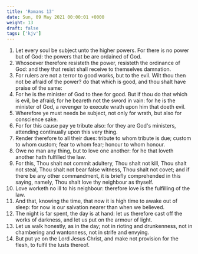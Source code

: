 ```yaml
---
title: 'Romans 13'
date: Sun, 09 May 2021 00:00:01 +0000
weight: 13
draft: false
tags: ['kjv'] 
---
```


1. Let every soul be subject unto the higher powers. For there is no power but of God: the powers that be are ordained of God.
2. Whosoever therefore resisteth the power, resisteth the ordinance of God: and they that resist shall receive to themselves damnation.
3. For rulers are not a terror to good works, but to the evil. Wilt thou then not be afraid of the power? do that which is good, and thou shalt have praise of the same:
4. For he is the minister of God to thee for good. But if thou do that which is evil, be afraid; for he beareth not the sword in vain: for he is the minister of God, a revenger to execute wrath upon him that doeth evil.
5. Wherefore ye must needs be subject, not only for wrath, but also for conscience sake.
6. For for this cause pay ye tribute also: for they are God's ministers, attending continually upon this very thing.
7. Render therefore to all their dues: tribute to whom tribute is due; custom to whom custom; fear to whom fear; honour to whom honour.
8. Owe no man any thing, but to love one another: for he that loveth another hath fulfilled the law.
9. For this, Thou shalt not commit adultery, Thou shalt not kill, Thou shalt not steal, Thou shalt not bear false witness, Thou shalt not covet; and if there be any other commandment, it is briefly comprehended in this saying, namely, Thou shalt love thy neighbour as thyself.
10. Love worketh no ill to his neighbour: therefore love is the fulfilling of the law.
11. And that, knowing the time, that now it is high time to awake out of sleep: for now is our salvation nearer than when we believed.
12. The night is far spent, the day is at hand: let us therefore cast off the works of darkness, and let us put on the armour of light.
13. Let us walk honestly, as in the day; not in rioting and drunkenness, not in chambering and wantonness, not in strife and envying.
14. But put ye on the Lord Jesus Christ, and make not provision for the flesh, to fulfil the lusts thereof.
